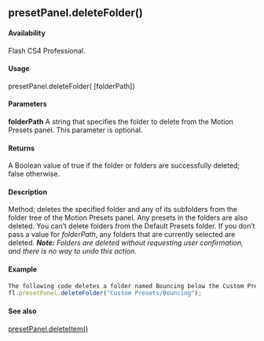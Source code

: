 ## presetPanel.deleteFolder()

#### Availability

Flash CS4 Professional.

#### Usage

presetPanel.deleteFolder( \[folderPath\])

#### Parameters

**folderPath** A string that specifies the folder to delete from the Motion Presets panel. This parameter is optional.

#### Returns

A Boolean value of true if the folder or folders are successfully deleted; false otherwise.

#### Description

Method; deletes the specified folder and any of its subfolders from the folder tree of the Motion Presets panel. Any presets in the folders are also deleted. You can’t delete folders from the Default Presets folder.
If you don’t pass a value for *folderPath*, any folders that are currently selected are deleted.
***Note:** Folders are deleted without requesting user confirmation, and there is no way to undo this action.*

#### Example

```javascript
The following code deletes a folder named Bouncing below the Custom Presets folder; any subfolders of Bouncing are also deleted:
fl.presetPanel.deleteFolder("Custom Presets/Bouncing");

```
#### See also

[presetPanel.deleteItem()](#presetPanel.deleteItem())

<span id="presetPanel.deleteItem()" class="anchor"></span>
